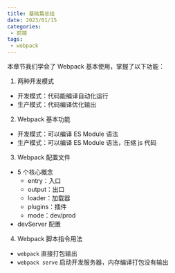 ```yaml
---
title: 基础篇总结
date: 2023/01/15
categories:
 - 前端
tags:
 - webpack
---
```


本章节我们学会了 Webpack 基本使用，掌握了以下功能：

1. 两种开发模式

- 开发模式：代码能编译自动化运行
- 生产模式：代码编译优化输出

2. Webpack 基本功能

- 开发模式：可以编译 ES Module 语法
- 生产模式：可以编译 ES Module 语法，压缩 js 代码

3. Webpack 配置文件

- 5 个核心概念
  - entry：入口
  - output：出口
  - loader：加载器
  - plugins：插件
  - mode：dev/prod
- devServer 配置

4. Webpack 脚本指令用法

- `webpack` 直接打包输出
- `webpack serve` 启动开发服务器，内存编译打包没有输出
